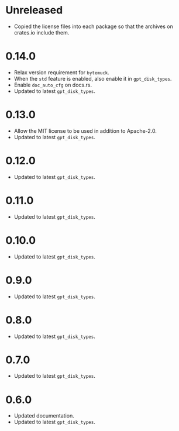 # Unreleased

* Copied the license files into each package so that the archives on
  crates.io include them.

# 0.14.0

* Relax version requirement for `bytemuck`.
* When the `std` feature is enabled, also enable it in `gpt_disk_types`.
* Enable `doc_auto_cfg` on docs.rs.
* Updated to latest `gpt_disk_types`.

# 0.13.0

* Allow the MIT license to be used in addition to Apache-2.0.
* Updated to latest `gpt_disk_types`.

# 0.12.0

* Updated to latest `gpt_disk_types`.

# 0.11.0

* Updated to latest `gpt_disk_types`.

# 0.10.0

* Updated to latest `gpt_disk_types`.

# 0.9.0

* Updated to latest `gpt_disk_types`.

# 0.8.0

* Updated to latest `gpt_disk_types`.

# 0.7.0

* Updated to latest `gpt_disk_types`.

# 0.6.0

* Updated documentation.
* Updated to latest `gpt_disk_types`.
